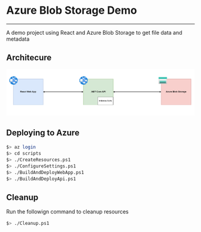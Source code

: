 # Azure Blob Storage Demo
----
A demo project using React and Azure Blob Storage to get file data and metadata

## Architecure
![architecture](./assets/architecure.png)

## Deploying to Azure
```bash
$> az login
$> cd scripts
$> ./CreateResources.ps1
$> ./ConfigureSettings.ps1
$> ./BuildAndDeployWebApp.ps1
$> ./BuildAndDeployApi.ps1
```
## Cleanup
Run the followign command to cleanup resources
```bash
$> ./Cleanup.ps1
```